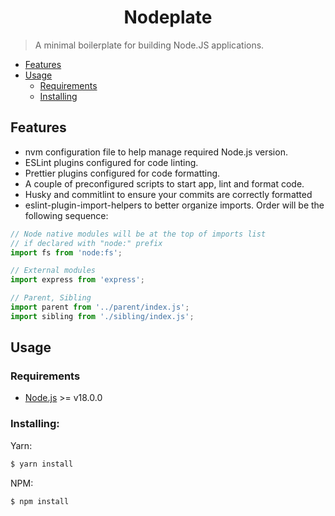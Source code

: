 <h1 align="center">Nodeplate</h1>

> A minimal boilerplate for building Node.JS applications.

- [Features](#features)
- [Usage](#usage)
  - [Requirements](#requirements)
  - [Installing](#installing)

## Features

- nvm configuration file to help manage required Node.js version.
- ESLint plugins configured for code linting.
- Prettier plugins configured for code formatting.
- A couple of preconfigured scripts to start app, lint and format code.
- Husky and commitlint to ensure your commits are correctly formatted
- eslint-plugin-import-helpers to better organize imports. Order will be the following sequence:

```js
// Node native modules will be at the top of imports list
// if declared with "node:" prefix
import fs from 'node:fs';

// External modules
import express from 'express';

// Parent, Sibling
import parent from '../parent/index.js';
import sibling from './sibling/index.js';
```

## Usage

### Requirements

- [Node.js](https://nodejs.org/en) >= v18.0.0

### Installing:

Yarn:

```bash
$ yarn install
```

NPM:

```bash
$ npm install
```

